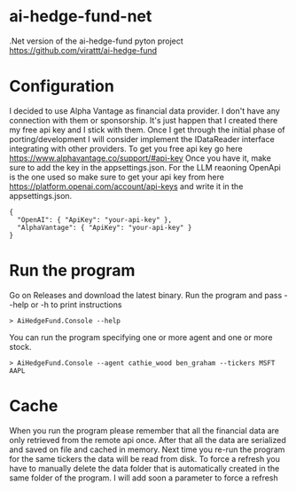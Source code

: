 # ai-hedge-fund-net
.Net version of the ai-hedge-fund pyton project https://github.com/virattt/ai-hedge-fund

# Configuration
I decided to use Alpha Vantage as financial data provider. I don't have any connection with them or sponsorship. It's just happen that I created there my free api key and I stick with them. Once I get through the initial phase of porting/development I will consider implement the IDataReader interface integrating with other providers. To get you free api key go here https://www.alphavantage.co/support/#api-key Once you have it, make sure to add the key in the appsettings.json. For the LLM reaoning OpenApi is the one used so make sure to get your api key from here https://platform.openai.com/account/api-keys and write it in the appsettings.json.
```
{
  "OpenAI": { "ApiKey": "your-api-key" },  
  "AlphaVantage": { "ApiKey": "your-api-key" }  
}
```
# Run the program
Go on Releases and download the latest binary. 
Run the program and pass --help or -h to print instructions
```
> AiHedgeFund.Console --help
```
You can run the program specifying one or more agent and one or more stock.
```
> AiHedgeFund.Console --agent cathie_wood ben_graham --tickers MSFT AAPL
```
# Cache
When you run the program please remember that all the financial data are only retrieved from the remote api once. After that all the data are serialized and saved on file and cached in memory. Next time you re-run the program for the same tickers the data will be read from disk. To force a refresh you have to manually delete the data folder that is automatically created in the same folder of the program. I will add soon a parameter to force a refresh
